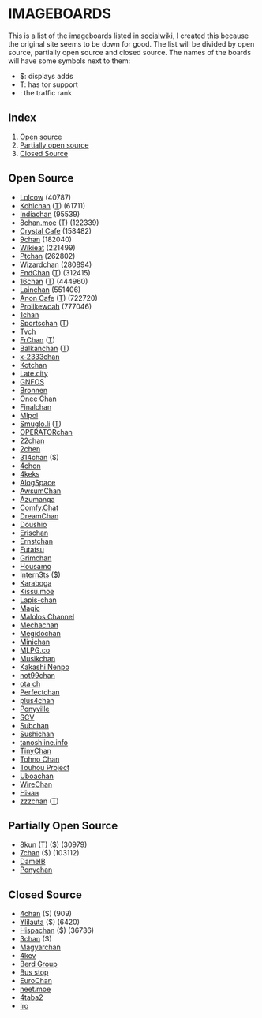 # IMAGEBOARDS

This is a list of the imageboards listed in [socialwiki](https://socialwiki.top/wiki/Imageboards), I created this because the original site seems to be down for good.
The list will be divided by open source, partially open source and closed source.
The names of the boards will have some symbols next to them:
* $: displays adds
* T: has tor support
* <number>: the traffic rank 

## Index
1. [Open source](#open-source)
2. [Partially open source](#partially-open-source)
3. [Closed Source](#closed-source)

## Open Source
* [Lolcow](https://lolcow.farm/) (40787)
* [Kohlchan](https://kohlchan.net/) ([T](http://kohlchanvwpfx6hthoti5fvqsjxgcwm3tmddvpduph5fqntv5affzfqd.onion/)) (61711)
* [Indiachan](https://indiachan.com/) (95539)
* [8chan.moe](https://8chan.moe/) ([T](http://4usoivrpy52lmc4mgn2h34cmfiltslesthr56yttv2pxudd3dapqciyd.onion/)) (122339)
* [Crystal Cafe](https://crystal.cafe/) (158482)
* [9chan](https://9chan.tw/) (182040)
* [Wikieat](https://wikieat.club/) (221499)
* [Ptchan](https://ptchan.org/index.html) (262802)
* [Wizardchan](https://wizchan.org/) (280894)
* [EndChan](https://endchan.net/) ([T](http://www.enxx3byspwsdo446jujc52ucy2pf5urdbhqw3kbsfhlfjwmbpj5smdad.onion/)) (312415)
* [16chan](https://16chan.xyz/) ([T](http://mbv5a7cc6756lkpqts6si5zcpxwvd43cyb4atbqzjqypktsdoftphyqd.onion/)) (444960)
* [Lainchan](https://www.lainchan.org/) (551406)
* [Anon Cafe](https://anon.cafe/) ([T](http://tew7tfz7dvv4tsom45z2wseql7kwfxnc77btftzssaskdw22oa5ckbqd.onion/)) (722720)
* [Prolikewoah](https://prolikewoah.com/boards.js) (777046)
* [1chan](https://1chan.net/)
* [Sportschan](https://sportschan.org/) ([T](http://ylcjjrqko7pgobnvzreemm565ea3oj3c7rfqqb4x4twmay6hafv54mid.onion/))
* [Tvch](https://tvch.moe/)
* [FrChan](https://frchan.bet/) ([T](http://frchano4z7wr37nlzogiboypoc7hvwrtskkexk2chtjmbioysevmetad.onion/))
* [Balkanchan](https://smelle.xyz/) ([T](http://26yukmkrhmhfg6alc56oexe7bcrokv4rilwpfwgh2u6bsbkddu55h4ad.onion/))
* [x-2333chan](http://x.998fun.com/)
* [Kotchan](https://kotchan.fun/chat/home)
* [Late.city](https://late.city/)
* [GNFOS](https://gnfos.com/)
* [Bronnen](https://www.bronnen.net/)
* [Onee Chan](https://onee.ch/)
* [Finalchan](https://finalchan.net/)
* [Mlpol](https://mlpol.net/)
* [Smuglo.li](https://smuglo.li/) ([T](http://bhm5koavobq353j54qichcvzr6uhtri6x4bjjy4xkybgvxkzuslzcqid.onion/))
* [OPERATORchan](http://operatorchan.org/)
* [22chan](https://22chan.org/)
* [2chen](https://2chen.moe/)
* [314chan](https://314chan.org/index.html) ($)
* [4chon](https://www.4chon.me/)
* [4keks](https://4keks.org/4keks/)
* [AlogSpace](https://alogs.theguntretort.com/)
* [AwsumChan](https://awsumchan.org/)
* [Azumanga](https://ib.axypb.net/)
* [Comfy.Chat](https://comfy.chat/)
* [DreamChan](https://dreamch.net/)
* [Doushio](https://doushio.com/moe/)
* [Erischan](https://erischan.org/)
* [Ernstchan](http://ernstchan.xyz/int/)
* [Futatsu](https://futatsu.org/)
* [Grimchan](https://grimchan.xyz/)
* [Housamo](https://boards.housamo.xyz/)
* [Intern3ts](https://www.intern3ts.com/) ($)
* [Karaboga](https://karabo.ga/)
* [Kissu.moe](https://kissu.moe/)
* [Lapis-chan](http://lapchan.moe/)
* [Magic](https://gensou.chakai.org/)
* [Malolos Channel](https://www.maloloschan.com/)
* [Mechachan](http://mechachan.net/)
* [Megidochan](http://megidochan.moe/)
* [Minichan](http://minichan.org/)
* [MLPG.co](https://mlpg.co/)
* [Musikchan](http://musikchan.com/music/index.html)
* [Kakashi Nenpo](https://kakashi-nenpo.com/)
* [not99chan](https://not99chan.org/)
* [ota ch](https://ota-ch.com/)
* [Perfectchan](http://perfectchan.org/)
* [plus4chan](https://boards.plus4chan.org/)
* [Ponyville](https://ponyville.us/)
* [SCV](http://onesixtwo.club/scv/)
* [Subchan](https://subchan.org/)
* [Sushichan](https://sushigirl.us/)
* [tanoshiine.info](https://tanoshiine.info/radio/)
* [TinyChan](https://tinychan.net/)
* [Tohno Chan](http://tohno-chan.com/)
* [Touhou Project](https://www.touhou-project.com/)
* [Uboachan](https://uboachan.net/)
* [WireChan](https://wirechan.org/)
* [Нічан](https://nichan.net/)
* [zzzchan](https://zzzchan.xyz/index.html) ([T](http://crghlabr45r5pqkgnbgehywk5nxutdks5iss7tabyux5psikqqjirryd.onion))

## Partially Open Source
* [8kun](https://8kun.top/index.html) ([T](http://8kun.top.qulatc2tl34vwefcc2pbsxi7vennhbew57jbl2d3pbhvjhozkoizdoqd.onion/index.html)) ($) (30979)
* [7chan](https://7chan.org/) ($) (103112)
* [DameIB](https://dameib.net/)
* [Ponychan](https://www.ponychan.net/)

## Closed Source
* [4chan](https://4chan.org/) ($) (909)
* [Ylilauta](https://ylilauta.org/) ($) (6420)
* [Hispachan](https://www.hispachan.org/) ($) (36736)
* [3chan](https://3chan.co/) ($)
* [Magyarchan](https://magyarchan.net/)
* [4kev](http://www.4kev.org/)
* [Berd Group](https://bernd.group/)
* [Bus stop](https://bus-stop.net/)
* [EuroChan](https://eurochan.org/)
* [neet.moe](https://neet.moe/)
* [4taba2](https://4taba2.net/)
* [Iro](https://iro2.net/)
